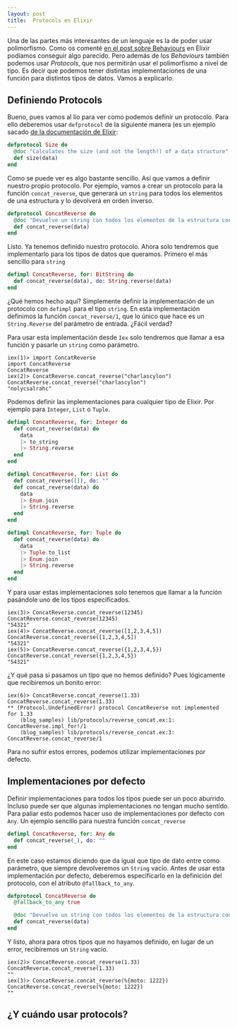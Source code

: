 ```yaml
---
layout: post
title:  Protocols en Elixir
---
```



Una de las partes más interesantes de un lenguaje es la de poder usar polimorfismo. Como os comenté [en el post sobre Behaviours]() en Elixir podíamos conseguir algo parecido. Pero además de los *Behaviours* también podemos usar *Protocols*, que nos permitirán usar el polimorfismo a nivel de tipo. Es decir que podemos tener distintas implementaciones de una función para distintos tipos de datos. Vamos a explicarlo.


## Definiendo Protocols

Bueno, pues vamos al lío para ver como podemos definir un protocolo. Para ello deberemos usar `defprotocol` de la siguiente manera (es un ejemplo sacado [de la documentación de Elixir](http://elixir-lang.org/getting-started/introduction.html):

```elixir
defprotocol Size do
  @doc "Calculates the size (and not the length!) of a data structure"
  def size(data)
end
```

Como se puede ver es algo bastante sencillo. Así que vamos a definir nuestro propio protocolo. Por ejemplo, vamos a crear un protocolo para la función `concat_reverse`, que generará un `string` para todos los elementos de una estructura y lo devolverá en orden inverso.

```elixir
defprotocol ConcatReverse do
  @doc "Devuelve un string con todos los elementos de la estructura concatenados y al revés"
  def concat_reverse(data)
end
```

Listo. Ya tenemos definido nuestro protocolo. Ahora solo tendremos que implementarlo para los tipos de datos que queramos. Primero el más sencillo para `string`

```elixir
defimpl ConcatReverse, for: BitString do
  def concat_reverse(data), do: String.reverse(data)
end
```

¿Qué hemos hecho aquí? Simplemente definir la implementación de un protocolo con `defimpl` para el tipo `string`. En esta implementación definimos la función `concat_reverse/1`, que lo único que hace es un `String.Reverse` del parámetro de entrada. ¿Fácil verdad?

Para usar esta implementación desde `Iex` solo tendremos que llamar a esa función y pasarle un `string` como parámetro.

```
iex(1)> import ConcatReverse
import ConcatReverse
ConcatReverse
iex(2)> ConcatReverse.concat_reverse("charlascylon")
ConcatReverse.concat_reverse("charlascylon")
"nolycsalrahc"
```

Podemos definir las implementaciones para cualquier tipo de Elixir. Por ejemplo para `Integer`, `List` o `Tuple`.

```elixir
defimpl ConcatReverse, for: Integer do
  def concat_reverse(data) do
    data
    |> to_string
    |> String.reverse
  end
end

defimpl ConcatReverse, for: List do
  def concat_reverse([]), do: ""
  def concat_reverse(data) do
    data
    |> Enum.join
    |> String.reverse
  end
end

defimpl ConcatReverse, for: Tuple do 
  def concat_reverse(data) do
    data
    |> Tuple.to_list
    |> Enum.join
    |> String.reverse
  end
end
```

Y para usar estas implementaciones solo tenemos que llamar a la función pasándole uno de los tipos especificados.

```
iex(3)> ConcatReverse.concat_reverse(12345)
ConcatReverse.concat_reverse(12345)
"54321"
iex(4)> ConcatReverse.concat_reverse([1,2,3,4,5])
ConcatReverse.concat_reverse([1,2,3,4,5])
"54321"    
iex(5)> ConcatReverse.concat_reverse({1,2,3,4,5})
ConcatReverse.concat_reverse({1,2,3,4,5})
"54321"
```

¿Y qué pasa si pasamos un tipo que no hemos definido? Pues lógicamente que recibiremos un bonito error:

```
iex(6)> ConcatReverse.concat_reverse(1.33)
ConcatReverse.concat_reverse(1.33)
** (Protocol.UndefinedError) protocol ConcatReverse not implemented for 1.33
    (blog_samples) lib/protocols/reverse_concat.ex:1: ConcatReverse.impl_for!/1
    (blog_samples) lib/protocols/reverse_concat.ex:3: ConcatReverse.concat_reverse/1
```

Para no sufrir estos errores, podemos utilizar implementaciones por defecto.

## Implementaciones por defecto

Definir implementaciones para todos los tipos puede ser un poco aburrido. Incluso puede ser que algunas implementaciones no tengan mucho sentido. Para paliar esto podemos hacer uso de implementaciones por defecto con `Any`. Un ejemplo sencillo para nuestra función `concat_reverse`

```elixir
defimpl ConcatReverse, for: Any do
  def concat_reverse(_), do: ""
end
```

En este caso estamos diciendo que da igual que tipo de dato entre como parámetro, que siempre devolveremos un `String` vacío. Antes de usar esta implementación por defecto, deberemos especificarlo en la definición del protocolo, con el atributo `@fallback_to_any`.

```elixir
defprotocol ConcatReverse do
  @fallback_to_any true

  @doc "Devuelve un string con todos los elementos de la estructura concatenados y al revés"
  def concat_reverse(data)
end
```

Y listo, ahora para otros tipos que no hayamos definido, en lugar de un error, recibiremos un `String` vacío.

```
iex(2)> ConcatReverse.concat_reverse(1.33)
ConcatReverse.concat_reverse(1.33)
""
iex(3)> ConcatReverse.concat_reverse(%{moto: 1222})
ConcatReverse.concat_reverse(%{moto: 1222})
""
```

## ¿Y cuándo usar protocols?

